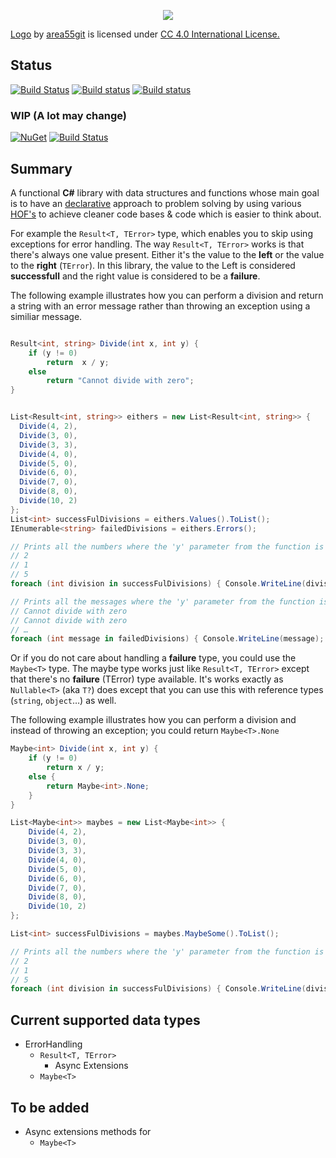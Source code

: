 <p align="center"><img src="https://s8.postimg.cc/mbxqv2gx1/LOGO_LEMONAD_README.jpg"></p>


[Logo](https://s8.postimg.cc/mbxqv2gx1/LOGO_LEMONAD_README.jpg) by [area55git](https://github.com/area55git) is licensed under [CC 4.0 International License.](https://creativecommons.org/licenses/by/4.0/)

## Status
[![Build Status](https://travis-ci.org/inputfalken/Lemonad.svg?branch=master)](https://travis-ci.org/inputfalken/Lemonad)
[![Build status](https://ci.appveyor.com/api/projects/status/y57renjt90pk5huy/branch/master?svg=true)](https://ci.appveyor.com/project/inputfalken/lemonad/branch/master) 
[![Build status](https://lemonad-ci.visualstudio.com/Lemonad/_apis/build/status/ErrorHandling%20PR%20build?branchName=master)](https://lemonad-ci.visualstudio.com/Lemonad/_apis/build/status/ErrorHandling%20PR%20build?branchName=master)

### WIP (A lot may change)
[![NuGet](https://img.shields.io/nuget/v/Lemonad.ErrorHandling.svg)](https://www.nuget.org/packages/Lemonad.ErrorHandling/)
[![Build Status](https://lemonad-ci.vsrm.visualstudio.com/_apis/public/Release/badge/99c63ac5-7b1f-436d-b755-fbfa106c1853/2/2)](https://lemonad-ci.vsrm.visualstudio.com/_apis/public/Release/badge/99c63ac5-7b1f-436d-b755-fbfa106c1853/2/2)


## Summary

A functional **C#** library with data structures and functions whose main goal
is to have an [declarative](https://en.wikipedia.org/wiki/Declarative_programming)
approach to problem solving by using various
[HOF's](https://en.wikipedia.org/wiki/Higher-order_function#C#)
to achieve cleaner code bases & code which is easier to think about.

For example the `Result<T, TError>` type,
which enables you to skip using exceptions for error handling.
The way `Result<T, TError>` works is that there's
always one value present. Either it's the
value to the **left** or the value to the **right** (`TError`).
In this library, the value to the Left is considered **successfull**
and the right value is considered to be a **failure**.

The following example illustrates how you can perform a division
and return a string with an error message rather
than throwing an exception using a similiar message.

```csharp

Result<int, string> Divide(int x, int y) {
    if (y != 0)
        return  x / y;
    else
        return "Cannot divide with zero";
}


List<Result<int, string>> eithers = new List<Result<int, string>> {
  Divide(4, 2),
  Divide(3, 0),
  Divide(3, 3),
  Divide(4, 0),
  Divide(5, 0),
  Divide(6, 0),
  Divide(7, 0),
  Divide(8, 0),
  Divide(10, 2)
};
List<int> successFulDivisions = eithers.Values().ToList();
IEnumerable<string> failedDivisions = eithers.Errors();

// Prints all the numbers where the 'y' parameter from the function is not 0.
// 2
// 1
// 5
foreach (int division in successFulDivisions) { Console.WriteLine(division); }

// Prints all the messages where the 'y' parameter from the function is 0.
// Cannot divide with zero
// Cannot divide with zero
// …
foreach (int message in failedDivisions) { Console.WriteLine(message); }


```

Or if you do not care about handling a **failure** type,
you could use the `Maybe<T>` type. The maybe type works
just like `Result<T, TError>` except that there's
no **failure** (TError) type available.
It's works exactly as `Nullable<T>` (aka `T?`)
does except that you can use this with reference
types (`string`, `object`…) as well.

The following example illustrates how you can perform a division
and instead of throwing an exception; you could return `Maybe<T>.None`

``` csharp
Maybe<int> Divide(int x, int y) {
    if (y != 0)
        return x / y;
    else {
        return Maybe<int>.None;
    }
}

List<Maybe<int>> maybes = new List<Maybe<int>> {
    Divide(4, 2),
    Divide(3, 0),
    Divide(3, 3),
    Divide(4, 0),
    Divide(5, 0),
    Divide(6, 0),
    Divide(7, 0),
    Divide(8, 0),
    Divide(10, 2)
};

List<int> successFulDivisions = maybes.MaybeSome().ToList();

// Prints all the numbers where the 'y' parameter from the function is not 0.
// 2
// 1
// 5
foreach (int division in successFulDivisions) { Console.WriteLine(division); }


```

## Current supported data types

* ErrorHandling
  * `Result<T, TError>`
    * Async Extensions
  * `Maybe<T>`

## To be added

* Async extensions methods for
  * `Maybe<T>`

